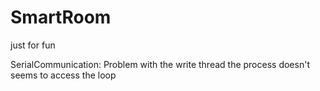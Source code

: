 # SmartRoom
just for fun

SerialCommunication:
  Problem with the write thread the process doesn't seems to access the loop 

